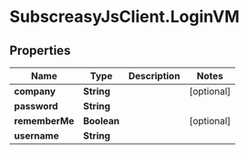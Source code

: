 # SubscreasyJsClient.LoginVM

## Properties
Name | Type | Description | Notes
------------ | ------------- | ------------- | -------------
**company** | **String** |  | [optional] 
**password** | **String** |  | 
**rememberMe** | **Boolean** |  | [optional] 
**username** | **String** |  | 


